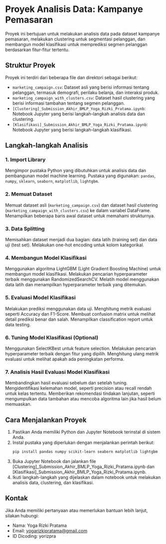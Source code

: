 # Proyek Analisis Data: Kampanye Pemasaran

Proyek ini bertujuan untuk melakukan analisis data pada dataset kampanye pemasaran, melakukan clustering untuk segmentasi pelanggan, dan membangun model klasifikasi untuk memprediksi segmen pelanggan berdasarkan fitur-fitur tertentu.

## Struktur Proyek

Proyek ini terdiri dari beberapa file dan direktori sebagai berikut:

- `marketing_campaign.csv`: Dataset asli yang berisi informasi tentang pelanggan, termasuk demografi, perilaku belanja, dan interaksi produk.
- `marketing_campaign_with_clusters.csv`: Dataset hasil clustering yang berisi informasi tambahan tentang segmen pelanggan.
- `[Clustering]_Submission_Akhir_BMLP_Yoga_Rizki_Pratama.ipynb`: Notebook Jupyter yang berisi langkah-langkah analisis data dan clustering.
- `[Klasifikasi]_Submission_Akhir_BMLP_Yoga_Rizki_Pratama.ipynb`: Notebook Jupyter yang berisi langkah-langkah klasifikasi.

## Langkah-langkah Analisis

### 1. Import Library
Mengimpor pustaka Python yang dibutuhkan untuk analisis data dan pembangunan model machine learning. Pustaka yang digunakan: `pandas`, `numpy`, `sklearn`, `seaborn`, `matplotlib`, `lightgbm`.

### 2. Memuat Dataset
Memuat dataset asli (`marketing_campaign.csv`) dan dataset hasil clustering (`marketing_campaign_with_clusters.csv`) ke dalam variabel DataFrame. Menampilkan beberapa baris awal dataset untuk memahami strukturnya.

### 3. Data Splitting
Memisahkan dataset menjadi dua bagian: data latih (training set) dan data uji (test set). Melakukan one-hot encoding untuk kolom kategorikal.

### 4. Membangun Model Klasifikasi
Menggunakan algoritma LightGBM (Light Gradient Boosting Machine) untuk membangun model klasifikasi. Melakukan pencarian hyperparameter terbaik menggunakan RandomizedSearchCV. Melatih model menggunakan data latih dan menampilkan hyperparameter terbaik yang ditemukan.

### 5. Evaluasi Model Klasifikasi
Melakukan prediksi menggunakan data uji. Menghitung metrik evaluasi seperti Accuracy dan F1-Score. Membuat confusion matrix untuk melihat detail prediksi benar dan salah. Menampilkan classification report untuk data testing.

### 6. Tuning Model Klasifikasi (Optional)
Menggunakan SelectKBest untuk feature selection. Melakukan pencarian hyperparameter terbaik dengan fitur yang dipilih. Menghitung ulang metrik evaluasi untuk melihat apakah ada peningkatan performa.

### 7. Analisis Hasil Evaluasi Model Klasifikasi
Membandingkan hasil evaluasi sebelum dan setelah tuning. Mengidentifikasi kelemahan model, seperti precision atau recall rendah untuk kelas tertentu. Memberikan rekomendasi tindakan lanjutan, seperti mengumpulkan data tambahan atau mencoba algoritma lain jika hasil belum memuaskan.

## Cara Menjalankan Proyek

1. Pastikan Anda memiliki Python dan Jupyter Notebook terinstal di sistem Anda.
2. Instal pustaka yang diperlukan dengan menjalankan perintah berikut:
   ```sh
   pip install pandas numpy scikit-learn seaborn matplotlib lightgbm
3. Buka Jupyter Notebook dan jalankan file [Clustering]_Submission_Akhir_BMLP_Yoga_Rizki_Pratama.ipynb dan [Klasifikasi]_Submission_Akhir_BMLP_Yoga_Rizki_Pratama.ipynb.
4. Ikuti langkah-langkah yang dijelaskan dalam notebook untuk melakukan analisis data, clustering, dan klasifikasi.

## Kontak
Jika Anda memiliki pertanyaan atau memerlukan bantuan lebih lanjut, silakan hubungi:

- Nama: Yoga Rizki Pratama
- Email: yogarizkipratama@gmail.com
- ID Dicoding: yorizpra